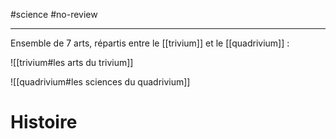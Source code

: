 #science #no-review 

----
Ensemble de 7 arts, répartis entre le [[trivium]] et le [[quadrivium]] :

![[trivium#les arts du trivium]]

![[quadrivium#les sciences du quadrivium]]

# Histoire


